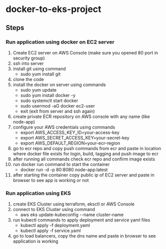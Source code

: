 # docker-to-eks-project

## Steps

### Run application using docker on EC2 server

1. Create EC2 server on AWS Console (make sure you opened 80 port in security group)
2. ssh into server
3. install git using command
    * sudo yum install git
4. clone the code
5. install the docker on server using commands
    * sudo yum update
    * sudo yum install docker -y
    * sudo systemctl start docker
    * sudo usermod -aG docker ec2-user
    * exit (exit from server and ssh again)
6. create private ECR repository on AWS console with any name (like node-app)
7. configure your AWS credentials using commands
    * export AWS_ACCESS_KEY_ID=your-access-key
    * export AWS_SECRET_ACCESS_KEY=your-secret-key
    * export AWS_DEFAULT_REGION=your-ecr-region
8. go to ecr repo and copy push commands from ecr and paste in location where docker file exists for login, build, tagging and push image to ecr
9. after running all commands check ecr repo and confirm image exists
10. run docker run command to start the container
    * docker run -d -p 80:8080 node-app:latest
11. after starting the container copy public ip of EC2 server and paste in browser to see app is working or not

### Run application using EKS

1. create EKS Cluster using terraform, eksctl or AWS Console
2. connect to EKS Cluster using command
    * aws eks update-kubeconfig --name cluster-name
3. run kubectl commands to apply deployment and service yaml files
    * kubectl apply -f deployment.yaml
    * kubectl apply -f service.yaml
4. go to load balancers, copy the dns name and paste in browser to see application is working